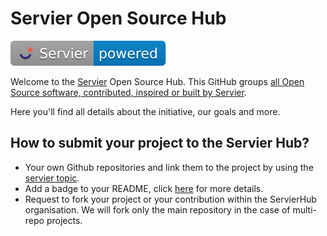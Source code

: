 # Servier Open Source Hub

![Servier Powered](https://raw.githubusercontent.com/servierhub/.github/main/badges/powered.svg)

Welcome to the [Servier](https://servier.com/) Open Source Hub.
This GitHub groups [all Open Source software, contributed, inspired or built by Servier](https://github.com/topics/servier).

Here you'll find all details about the initiative, our goals and more.

## How to submit your project to the Servier Hub?
* Your own Github repositories and link them to the project by using the [servier topic](https://github.com/topics/servier).
* Add a badge to your README, click [here](https://github.com/servierhub/.github) for more details.
* Request to fork your project or your contribution within the ServierHub organisation. We will fork only the main repository in the case of multi-repo projects.
